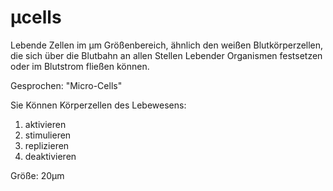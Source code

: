 # µcells

Lebende Zellen im µm Größenbereich, ähnlich den weißen Blutkörperzellen, die sich über die Blutbahn an allen Stellen Lebender Organismen festsetzen oder im Blutstrom fließen können.

Gesprochen: "Micro-Cells"

Sie Können Körperzellen des Lebewesens:

1. aktivieren
2. stimulieren
3. replizieren
4. deaktivieren

Größe: 20µm
